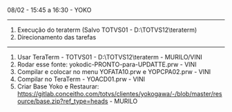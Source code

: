 08/02 - 15:45 a 16:30 - YOKO

---

1. Execução do teraterm (Salvo TOTVS01 - D:\TOTVS12\teraterm)
2. Direcionamento das tarefas

---

1. Usar TeraTerm - TOTVS01 - D:\TOTVS12\teraterm - MURILO/VINI
2. Rodar esse fonte: yokodic-PRONTO-para-UPDATTE.prw - VINI
3. Compilar e colocar no menu YOFATA10.prw e YOPCPA02.prw - VINI
4. Compilar no TeraTerm - YOACD01.prw - VINI
5. Criar Base Yoko e Restaurar: https://gitlab.conceitho.com/totvs/clientes/yokogawa/-/blob/master/resource/base.zip?ref_type=heads - MURILO
